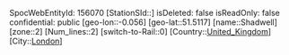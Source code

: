﻿---
location: [51.5117,-0.056]
type: Station
tags:
- geo/Station
- Europe/United_Kingdom/London

---
SpocWebEntityId: 156070
[StationSId::]
isDeleted: false
isReadOnly: false
confidential: public
[geo-lon::-0.056]
[geo-lat::51.5117]
[name::Shadwell]
[zone::2]
[Num_lines::2]
[switch-to-Rail::0]
[Country::[United_Kingdom](geo/Continent/Europe/United_Kingdom.md)]
[City::[London](geo/Continent/Europe/United_Kingdom/London.md)]

